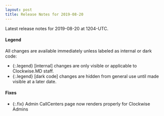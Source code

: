```yaml
---
layout: post
title: Release Notes for 2019-08-20
---
```


Latest release notes for 2019-08-20 at 1204-UTC.

<div class='legend' markdown='1'>

#### Legend

All changes are available immediately unless labeled as internal or dark code:

- {:.legend} [internal] changes are only visible or applicable to Clockwise.MD staff.
- {:.legend} [dark code] changes are hidden from general use until made visible at a later date.

</div>


<div class='fixes' markdown='1'>

#### Fixes

- {:.fix} Admin CallCenters page now renders properly for Clockwise Admins

</div>
